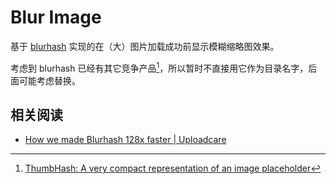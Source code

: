 # Blur Image

基于 [blurhash] 实现的在（大）图片加载成功前显示模糊缩略图效果。

[blurhash]: https://github.com/woltapp/blurhash "woltapp/blurhash: A very compact representation of a placeholder for an image."

考虑到 blurhash 已经有其它竞争产品[^th]，所以暂时不直接用它作为目录名字，后面可能考虑替换。

[^th]: [ThumbHash: A very compact representation of an image placeholder](https://evanw.github.io/thumbhash/)

## 相关阅读

- [How we made Blurhash 128x faster | Uploadcare](https://uploadcare.com/blog/faster-blurhash/)
